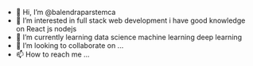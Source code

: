 - 👋 Hi, I’m @balendraparstemca
- 👀 I’m interested in full stack web development  i have good knowledge on React js nodejs
- 🌱 I’m currently learning data science machine learning deep learning 
- 💞️ I’m looking to collaborate on ...
- 📫 How to reach me ...

<!---
balendraparstemca/balendraparstemca is a ✨ special ✨ repository because its `README.md` (this file) appears on your GitHub profile.
You can click the Preview link to take a look at your changes.
--->
